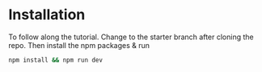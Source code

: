 
# Installation
To follow along the tutorial. Change to the starter branch  after cloning the repo.
Then install the npm packages & run
```bash
npm install && npm run dev
```




